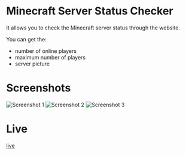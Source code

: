 # Minecraft Server Status Checker
It allows you to check the Minecraft server status through the website.

You can get the:
- number of online players
- maximum number of players
- server picture

# Screenshots
![Screenshot 1](https://raw.githubusercontent.com/barisceylann/minecraft-server-status-checker/main/Readme/SS-1.jpg)
![Screenshot 2](https://raw.githubusercontent.com/barisceylann/minecraft-server-status-checker/main/Readme/SS-2.jpg)
![Screenshot 3](https://raw.githubusercontent.com/barisceylann/minecraft-server-status-checker/main/Readme/SS-3.jpg)

# Live
[live](https://barisceylann.github.io/minecraft-server-status-checker/)
